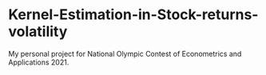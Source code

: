 # Kernel-Estimation-in-Stock-returns-volatility
My personal project for National Olympic Contest of Econometrics and Applications 2021.
